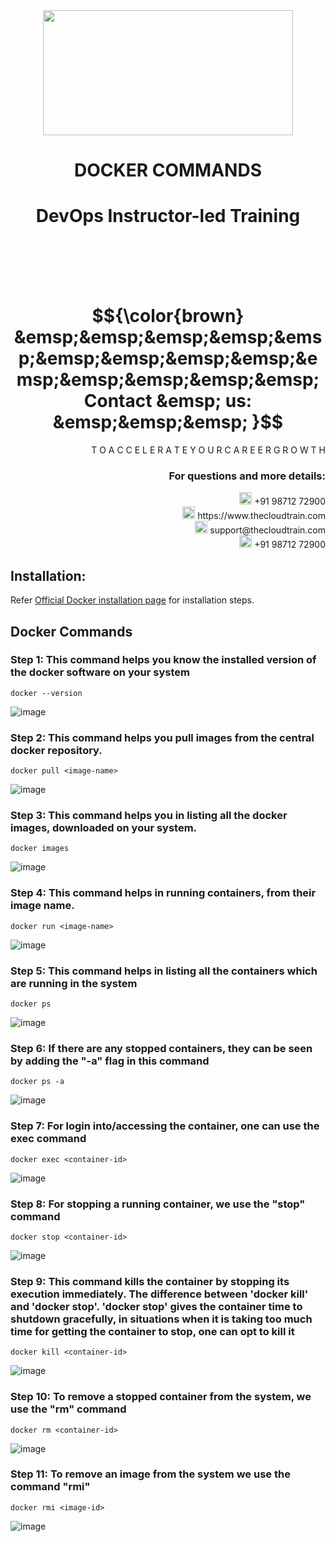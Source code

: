 <div align="center">
<img src=https://static.wixstatic.com/media/1c706c_a5df0ad56f894928bf858a74ba744b32~mv2.png/v1/fit/w_2500,h_1330,al_c/1c706c_a5df0ad56f894928bf858a74ba744b32~mv2.png width="400" height="200">
 </div>

# <div align="center"> DOCKER COMMANDS </p>

# <div align="center"> DevOps Instructor-led Training </div>

<br />

<br />

<br />

<br />

# $${\color{brown} &emsp;&emsp;&emsp;&emsp;&emsp;&emsp;&emsp;&emsp;&emsp;&emsp;&emsp;&emsp;&emsp;&emsp; Contact &emsp; us: &emsp;&emsp;&emsp; }$$

<div align="right"> T O A C C E L E R A T E Y O U R C A R E E R G R O W T H </div>

### <div align="right"> For questions and more details: </div>

<div align="right"> <img src=https://w7.pngwing.com/pngs/759/922/png-transparent-telephone-logo-iphone-telephone-call-smartphone-phone-electronics-text-trademark-thumbnail.png width="20" height="20"> +91 98712 72900 </div>

<div align="right"> <img src=https://pbs.twimg.com/profile_images/1450734615946219520/jmBHQRRa_400x400.jpg width="20" height="20"> https://www.thecloudtrain.com </div>

<div align="right"> <img src=https://icons.iconarchive.com/icons/martz90/circle/512/email-icon.png width="20" height="20"> support@thecloudtrain.com </div>

<div align="right"> <img src=https://png.pngtree.com/png-vector/20221018/ourmid/pngtree-whatsapp-icon-png-image_6315990.png width="20" height="20"> +91 98712 72900 </div>

## Installation:

Refer [Official Docker installation page](https://docs.docker.com/engine/install/ubuntu/) for installation steps.

## Docker Commands

### Step 1: This command helps you know the installed version of the docker software on your system

`docker --version`

![image](https://user-images.githubusercontent.com/37858762/235539910-2b8af734-9840-4adc-b853-a7be12c9eb85.png)

### Step 2: This command helps you pull images from the central docker repository.

`docker pull <image-name>`

![image](https://user-images.githubusercontent.com/37858762/235539951-2e1db83f-f3b6-4bac-b8b2-30309305ac63.png)

### Step 3: This command helps you in listing all the docker images, downloaded on your system.

`docker images`

![image](https://user-images.githubusercontent.com/37858762/235539980-d3cce23b-b6e1-4bb2-a892-7731139495c7.png)

### Step 4: This command helps in running containers, from their image name.

`docker run <image-name>`

![image](https://user-images.githubusercontent.com/37858762/235540001-3d07ab13-d1f1-4730-8277-5c1ed9a19192.png)

### Step 5: This command helps in listing all the containers which are running in the system

`docker ps`

![image](https://user-images.githubusercontent.com/37858762/235540019-d9587944-282f-4431-8c58-c24aa8f2d548.png)

### Step 6: If there are any stopped containers, they can be seen by adding the "-a" flag in this command

`docker ps -a`

![image](https://user-images.githubusercontent.com/37858762/235540037-0ae759f6-07b8-4474-9e78-20276dedfe18.png)

### Step 7: For login into/accessing the container, one can use the exec command

`docker exec <container-id>`

![image](https://user-images.githubusercontent.com/37858762/235540055-b7fc47b8-7ab5-434a-a298-8df89811aefb.png)

### Step 8: For stopping a running container, we use the "stop" command

`docker stop <container-id>`

![image](https://user-images.githubusercontent.com/37858762/235540083-c0dd2446-32fb-484b-aac4-54ad3c460c52.png)

### Step 9: This command kills the container by stopping its execution immediately. The difference between 'docker kill' and 'docker stop'. 'docker stop' gives the container time to shutdown gracefully, in situations when it is taking too much time for getting the container to stop, one can opt to kill it

`docker kill <container-id>`

![image](https://user-images.githubusercontent.com/37858762/235540101-7ef07d6f-c48d-4690-999a-7f03aa81272d.png)

### Step 10: To remove a stopped container from the system, we use the "rm" command

`docker rm <container-id>`

![image](https://user-images.githubusercontent.com/37858762/235540133-b1883405-bdbc-4cd1-93fe-cfb52f1b34a0.png)

### Step 11: To remove an image from the system we use the command "rmi"

`docker rmi <image-id>`

![image](https://user-images.githubusercontent.com/37858762/235540142-9f09a6d3-4694-4af4-9cfa-68c3cfa3d94b.png)
